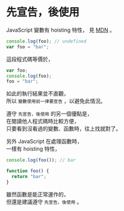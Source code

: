 # 先宣告，後使用

JavaScript 變數有 hoisting 特性， 見 [MDN](https://developer.mozilla.org/zh-TW/docs/Glossary/Hoisting) 。

```javascript
console.log(foo); // undefined
var foo = "bar";
```

這段程式碼等價於，

```javascript
var foo;
console.log(foo);
foo = "bar";
```

如此的執行結果並不直觀，  
所以 `變數使用前一律要宣告` ，以避免此情況。

遵守 `先宣告，後使用` 的另一個優點是，  
在閱讀他人程式碼時比較方便，  
只要看到沒看過的變數、函數時，往上找就對了。

另外 JavaScript 在處理函數時，  
一樣有 hoisting 特性，

```javascript
console.log(foo()); // bar

function foo() {
  return "bar";
}
```

雖然函數是能正常運作的，  
但還是建議遵守 `先宣告，後使用` 。
